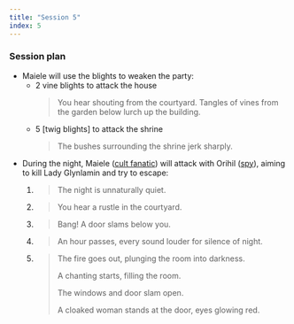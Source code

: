 ```yaml
---
title: "Session 5"
index: 5
---
```


### Session plan

- Maiele will use the blights to weaken the party:
  - 2 vine blights to attack the house
    > You hear shouting from the courtyard. Tangles of vines from the garden
    > below lurch up the building.
  - 5 [twig blights] to attack the shrine
    > The bushes surrounding the shrine jerk sharply.
- During the night, Maiele ([cult fanatic]) will attack with Orihil ([spy]),
  aiming to kill Lady Glynlamin and try to escape:
  1. > The night is unnaturally quiet.
  2. > You hear a rustle in the courtyard.
  3. > Bang! A door slams below you.
  4. > An hour passes, every sound louder for silence of night.
  5. > The fire goes out, plunging the room into darkness.
     >
     > A chanting starts, filling the room.
     >
     > The windows and door slam open.
     >
     > A cloaked woman stands at the door, eyes glowing red.

[cult fanatic]: https://www.dndbeyond.com/monsters/16836-cult-fanatic
[spy]: https://www.dndbeyond.com/monsters/16836-cult-fanatic
[twig blight]: https://www.dndbeyond.com/monsters/17095-twig-blight
[vine blight]: https://matterabyte.github.io/bestiary/creatures/vine-blight
